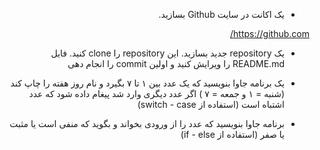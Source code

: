 <div dir="rtl">

- یک اکانت در سایت Github بسازید.

https://github.com/

- یک repository جدید بسازید. این repository را clone کنید. فایل README.md را ویرایش کنید و اولین commit را انجام دهی

- یک برنامه جاوا بنویسید که یک عدد بین ۱ تا ۷ بگیرد و نام روز هفته را چاپ کند (شنبه = ۱ و جمعه = ۷ ) اگر عدد دیگری وارد شد پیغام داده شود که عدد اشتباه است (استفاده از switch - case)

- برنامه جاوا بنویسید که عدد را از ورودی بخواند و بگوید که منفی است یا مثبت یا صفر (استفاده از if - else)

</div>